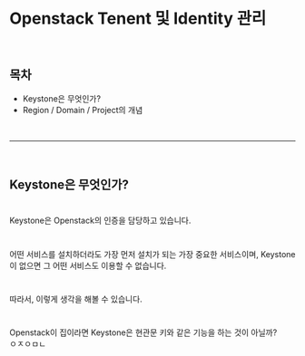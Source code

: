 # Openstack Tenent 및 Identity 관리

</br>
<h2>목차</h2>

- Keystone은 무엇인가?
- Region / Domain / Project의 개념
</br>

---

</br>
<h2> Keystone은 무엇인가?</h2>

#

Keystone은 Openstack의 인증을 담당하고 있습니다.

#

어떤 서비스를 설치하더라도 가장 먼저 설치가 되는 가장 중요한 서비스이며, Keystone이 없으면 그 어떤 서비스도 이용할 수 없습니다.

#

따라서, 이렇게 생각을 해볼 수 있습니다.

#

Openstack이 집이라면 Keystone은 현관문 키와 같은 기능을 하는 것이 아닐까?  
ㅇㅈㅇㅁㄴ

<!--stackedit_data:
eyJoaXN0b3J5IjpbLTIwODk1MzM4MTQsNjQ5NzAzMDYsMjg0NT
MzNzU1LDM0MjM4MzIxMCwxMjEzNzUxNDQ0LDE1MDE3OTA4MzBd
fQ==
-->